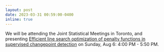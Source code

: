 ```yaml
---
layout: post
date: 2023-03-31 00:59:00-0400
inline: true
---
```


We will be attending the Joint Statistical Meetings in Toronto, and
presenting [Efficient line search optimization of penalty functions in
supervised changepoint
detection](https://ww2.aievolution.com/JSMAnnual/index.cfm?do=ev.viewEv&ev=2810)
on Sunday, Aug 6: 4:00 PM - 5:50 PM.
